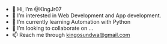- 👋 Hi, I’m @KingJr07
- 👀 I’m interested in Web Development and App development.
- 🌱 I’m currently learning Automation with Python
- 💞️ I’m looking to collaborate on ...
- 📫 Reach me through kingosundwa@gmail.com

<!---
KingJr07/KingJr07 is a ✨ special ✨ repository because its `README.md` (this file) appears on your GitHub profile.
You can click the Preview link to take a look at your changes.
--->
